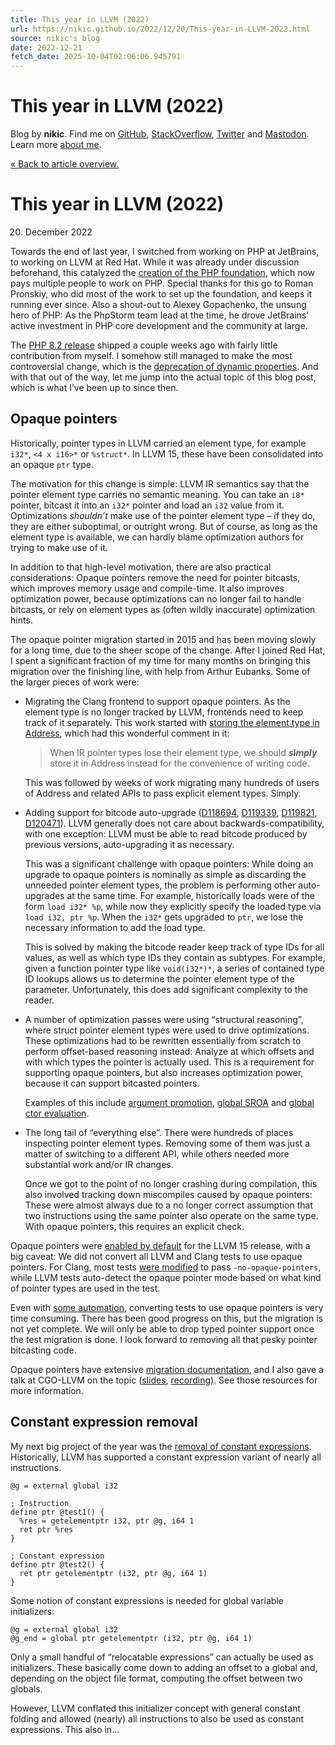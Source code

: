 ```yaml
---
title: This year in LLVM (2022)
url: https://nikic.github.io/2022/12/20/This-year-in-LLVM-2022.html
source: nikic's blog
date: 2022-12-21
fetch_date: 2025-10-04T02:06:06.945791
---
```


# This year in LLVM (2022)

Blog by **nikic**.
Find me on [GitHub](https://github.com/nikic),
[StackOverflow](https://stackoverflow.com/users/385378/nikic),
[Twitter](http://twitter.com/nikita_ppv) and
[Mastodon](https://mastodon.social/%40nikic).
Learn more [about me](/aboutMe.html).

[« Back to article overview.](/)

# This year in LLVM (2022)

20. December 2022

Towards the end of last year, I switched from working on PHP at JetBrains, to working on LLVM at Red Hat. While it was already under discussion beforehand, this catalyzed the [creation of the PHP foundation](https://blog.jetbrains.com/phpstorm/2021/11/the-php-foundation/), which now pays multiple people to work on PHP. Special thanks for this go to Roman Pronskiy, who did most of the work to set up the foundation, and keeps it running ever since. Also a shout-out to Alexey Gopachenko, the unsung hero of PHP: As the PhpStorm team lead at the time, he drove JetBrains’ active investment in PHP core development and the community at large.

The [PHP 8.2 release](https://www.php.net/releases/8.2/en.php) shipped a couple weeks ago with fairly little contribution from myself. I somehow still managed to make the most controversial change, which is the [deprecation of dynamic properties](https://wiki.php.net/rfc/deprecate_dynamic_properties). And with that out of the way, let me jump into the actual topic of this blog post, which is what I’ve been up to since then.

## Opaque pointers

Historically, pointer types in LLVM carried an element type, for example `i32*`, `<4 x i16>*` or `%struct*`. In LLVM 15, these have been consolidated into an opaque `ptr` type.

The motivation for this change is simple: LLVM IR semantics say that the pointer element type carries no semantic meaning. You can take an `i8*` pointer, bitcast it into an `i32*` pointer and load an `i32` value from it. Optimizations *shouldn’t* make use of the pointer element type – if they do, they are either suboptimal, or outright wrong. But of course, as long as the element type is available, we can hardly blame optimization authors for trying to make use of it.

In addition to that high-level motivation, there are also practical considerations: Opaque pointers remove the need for pointer bitcasts, which improves memory usage and compile-time. It also improves optimization power, because optimizations can no longer fail to handle bitcasts, or rely on element types as (often wildly inaccurate) optimization hints.

The opaque pointer migration started in 2015 and has been moving slowly for a long time, due to the sheer scope of the change. After I joined Red Hat, I spent a significant fraction of my time for many months on bringing this migration over the finishing line, with help from Arthur Eubanks. Some of the larger pieces of work were:

* Migrating the Clang frontend to support opaque pointers. As the element type is no longer tracked by LLVM, frontends need to keep track of it separately. This work started with [storing the element type in Address](https://reviews.llvm.org/D115725), which had this wonderful comment in it:

  > When IR pointer types lose their element type, we should ***simply*** store it in Address instead for the convenience of writing code.

  This was followed by weeks of work migrating many hundreds of users of Address and related APIs to pass explicit element types. Simply.
* Adding support for bitcode auto-upgrade ([D118694](https://reviews.llvm.org/D118694), [D119339](https://reviews.llvm.org/D119339), [D119821](https://reviews.llvm.org/D119821), [D120471](https://reviews.llvm.org/D120471)). LLVM generally does not care about backwards-compatibility, with one exception: LLVM must be able to read bitcode produced by previous versions, auto-upgrading it as necessary.

  This was a significant challenge with opaque pointers: While doing an upgrade to opaque pointers is nominally as simple as discarding the unneeded pointer element types, the problem is performing other auto-upgrades at the same time. For example, historically loads were of the form `load i32* %p`, while now they explicitly specify the loaded type via `load i32, ptr %p`. When the `i32*` gets upgraded to `ptr`, we lose the necessary information to add the load type.

  This is solved by making the bitcode reader keep track of type IDs for all values, as well as which type IDs they contain as subtypes. For example, given a function pointer type like `void(i32*)*`, a series of contained type ID lookups allows us to determine the pointer element type of the parameter. Unfortunately, this does add significant complexity to the reader.
* A number of optimization passes were using “structural reasoning”, where struct pointer element types were used to drive optimizations. These optimizations had to be rewritten essentially from scratch to perform offset-based reasoning instead: Analyze at which offsets and with which types the pointer is actually used. This is a requirement for supporting opaque pointers, but also increases optimization power, because it can support bitcasted pointers.

  Examples of this include [argument promotion](https://reviews.llvm.org/D118685), [global SROA](https://reviews.llvm.org/D117223) and [global ctor evaluation](https://reviews.llvm.org/D115530).
* The long tail of “everything else”. There were hundreds of places inspecting pointer element types. Removing some of them was just a matter of switching to a different API, while others needed more substantial work and/or IR changes.

  Once we got to the point of no longer crashing during compilation, this also involved tracking down miscompiles caused by opaque pointers: These were almost always due to a no longer correct assumption that two instructions using the same pointer also operate on the same type. With opaque pointers, this requires an explicit check.

Opaque pointers were [enabled by default](https://reviews.llvm.org/D123300) for the LLVM 15 release,
with a big caveat: We did not convert all LLVM and Clang tests to use opaque pointers. For Clang,
most tests [were modified](https://reviews.llvm.org/D123115) to pass `-no-opaque-pointers`, while
LLVM tests auto-detect the opaque pointer mode based on what kind of pointer types are used in the
test.

Even with [some automation](https://gist.github.com/nikic/98357b71fd67756b0f064c9517b62a34), converting tests to use opaque pointers is very time consuming. There has been good progress on this, but the migration is not yet complete. We will only be able to drop typed pointer support once the test migration is done. I look forward to removing all that pesky pointer bitcasting code.

Opaque pointers have extensive [migration documentation](https://llvm.org/docs/OpaquePointers.html), and I also gave a talk at CGO-LLVM on the topic ([slides](https://www.slideshare.net/nikita_ppv/opaque-pointers-are-coming), [recording](https://www.youtube.com/watch?v=qWHLf31NnNk)). See those resources for more information.

## Constant expression removal

My next big project of the year was the [removal of constant expressions](https://discourse.llvm.org/t/rfc-remove-most-constant-expressions/63179). Historically, LLVM has supported a constant expression variant of nearly all instructions.

```
@g = external global i32

; Instruction
define ptr @test1() {
  %res = getelementptr i32, ptr @g, i64 1
  ret ptr %res
}

; Constant expression
define ptr @test2() {
  ret ptr getelementptr (i32, ptr @g, i64 1)
}
```

Some notion of constant expressions is needed for global variable initializers:

```
@g = external global i32
@g_end = global ptr getelementptr (i32, ptr @g, i64 1)
```

Only a small handful of “relocatable expressions” can actually be used as initializers. These basically come down to adding an offset to a global and, depending on the object file format, computing the offset between two globals.

However, LLVM conflated this initializer concept with general constant folding and allowed (nearly) all instructions to also be used as constant expressions. This also in...